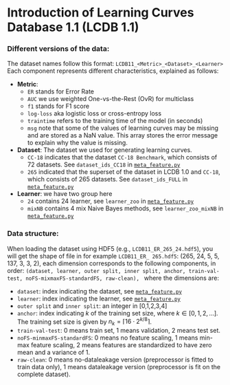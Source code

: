# Introduction of Learning Curves Database 1.1 (LCDB 1.1)

### Different versions of the data:

The dataset names follow this format: `LCDB11_<Metric>_<Dataset>_<Learner>`
Each component represents different characteristics, explained as follows:
- **Metric**: 
    - `ER` stands for Error Rate
    - `AUC` we use weighted One-vs-the-Rest (OvR) for multiclass 
    - `f1` stands for F1 score
    - `log-loss` aka logistic loss or cross-entropy loss
    - `traintime` refers to the training time of the model (in seconds)
    - `msg` note that some of the values of learning curves may be missing and are stored as a NaN value. This array stores the error message to explain why the value is missing. 
- **Dataset**: The dataset we used for generating learning curves. 
    - `CC-18` indicates that the dataset `CC-18 Benchmark`, which consists of 72 datasets. See `dataset_ids_CC18` in [`meta_feature.py`](../analysis/meta_feature.py)
    - `265` indicated that the superset of the dataset in LCDB 1.0 and `CC-18`, which consists of 265 datasets. See `dataset_ids_FULL` in [`meta_feature.py`](../analysis/meta_feature.py)
- **Learner**: we have two group here
    - `24` contains 24 learner, see `learner_zoo` in [`meta_feature.py`](../analysis/meta_feature.py)
    - `mixNB` contains 4 mix Naive Bayes methods, see `learner_zoo_mixNB` in [`meta_feature.py`](../analysis/meta_feature.py)

### Data structure: 
When loading the dataset using HDF5 (e.g., `LCDB11_ER_265_24.hdf5`), you will get the shape of file in for example `LCDB11_ER_ 265.hdf5`: (265, 24, 5, 5, 137, 3, 3, 2), each dimension corresponds to the following components, in order: 
`(dataset, learner, outer split, inner split, anchor, train-val-test, noFS-mixmaxFS-standardFS, raw-clean), `
where the dimensions are:
  - `dataset`: index indicating the dataset, see [`meta_feature.py`](../analysis/meta_feature.py)
  - `learner`: index indicating the learner, see [`meta_feature.py`](../analysis/meta_feature.py)
  - `outer split` and `inner split`: an integer in [0,1,2,3,4]
  - `anchor`: index indicating $k$ of the training set size, where $k \in [0,1,2,...]$. The training set size is given by $n_k = \lceil 16 \cdot 2^{k/8} \rceil$.
  - `train-val-test`: 0 means train set, 1 means validation, 2 means test set.
  - `noFS-minmaxFS-standardFS`: 0 means no feature scaling, 1 means min-max feature scaling, 2 means features are standardized to have zero mean and a variance of 1.
  - `raw-clean`: 0 means no-dataleakage version (preprocessor is fitted to train data only), 1 means dataleakage version (preprocessor is fit on the complete dataset).